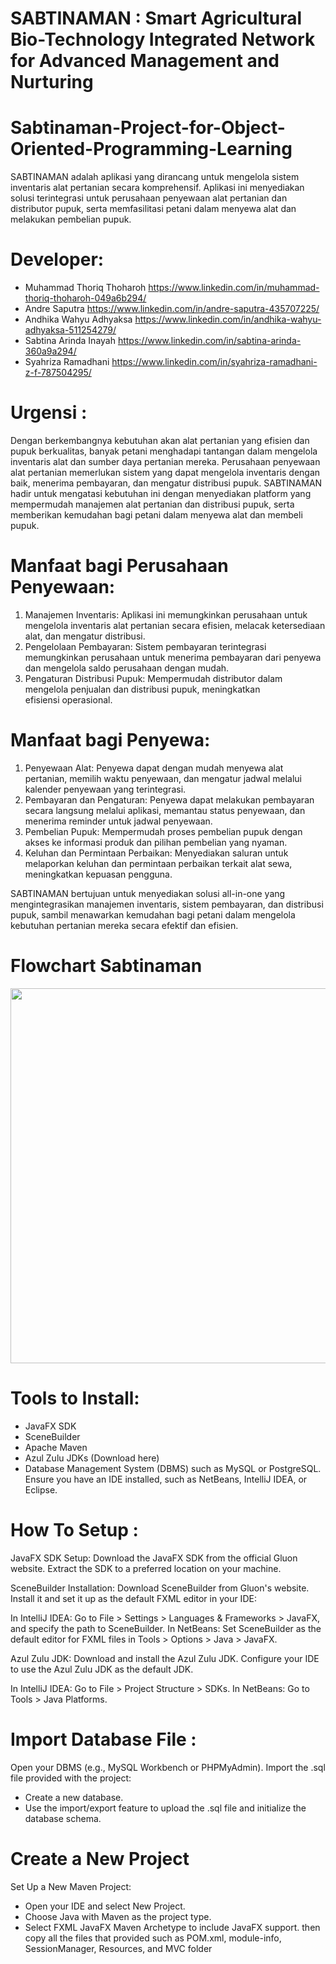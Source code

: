 # SABTINAMAN : Smart Agricultural Bio-Technology Integrated Network for Advanced Management and Nurturing

# Sabtinaman-Project-for-Object-Oriented-Programming-Learning
SABTINAMAN adalah aplikasi yang dirancang untuk mengelola sistem inventaris alat pertanian secara komprehensif. Aplikasi ini menyediakan solusi terintegrasi untuk perusahaan penyewaan alat pertanian dan distributor pupuk, serta memfasilitasi petani dalam menyewa alat dan melakukan pembelian pupuk.

# Developer:
- Muhammad Thoriq Thoharoh https://www.linkedin.com/in/muhammad-thoriq-thoharoh-049a6b294/
- Andre Saputra https://www.linkedin.com/in/andre-saputra-435707225/
- Andhika Wahyu Adhyaksa https://www.linkedin.com/in/andhika-wahyu-adhyaksa-511254279/
- Sabtina Arinda Inayah https://www.linkedin.com/in/sabtina-arinda-360a9a294/
- Syahriza Ramadhani https://www.linkedin.com/in/syahriza-ramadhani-z-f-787504295/

# Urgensi :
Dengan berkembangnya kebutuhan akan alat pertanian yang efisien dan pupuk berkualitas, banyak petani menghadapi tantangan dalam mengelola inventaris alat dan sumber daya pertanian mereka. Perusahaan penyewaan alat pertanian memerlukan sistem yang dapat mengelola inventaris dengan baik, menerima pembayaran, dan mengatur distribusi pupuk. SABTINAMAN hadir untuk mengatasi kebutuhan ini dengan menyediakan platform yang mempermudah manajemen alat pertanian dan distribusi pupuk, serta memberikan kemudahan bagi petani dalam menyewa alat dan membeli pupuk.

# Manfaat bagi Perusahaan Penyewaan:
1. Manajemen Inventaris: Aplikasi ini memungkinkan perusahaan untuk mengelola inventaris alat pertanian secara efisien, melacak ketersediaan alat, dan mengatur distribusi.
2. Pengelolaan Pembayaran: Sistem pembayaran terintegrasi memungkinkan perusahaan untuk menerima pembayaran dari penyewa dan mengelola saldo perusahaan dengan mudah.
3. Pengaturan Distribusi Pupuk: Mempermudah distributor dalam mengelola penjualan dan distribusi pupuk, meningkatkan efisiensi operasional.

# Manfaat bagi Penyewa:
1. Penyewaan Alat: Penyewa dapat dengan mudah menyewa alat pertanian, memilih waktu penyewaan, dan mengatur jadwal melalui kalender penyewaan yang terintegrasi.
2. Pembayaran dan Pengaturan: Penyewa dapat melakukan pembayaran secara langsung melalui aplikasi, memantau status penyewaan, dan menerima reminder untuk jadwal penyewaan.
3. Pembelian Pupuk: Mempermudah proses pembelian pupuk dengan akses ke informasi produk dan pilihan pembelian yang nyaman.
4. Keluhan dan Permintaan Perbaikan: Menyediakan saluran untuk melaporkan keluhan dan permintaan perbaikan terkait alat sewa, meningkatkan kepuasan pengguna.

SABTINAMAN bertujuan untuk menyediakan solusi all-in-one yang mengintegrasikan manajemen inventaris, sistem pembayaran, dan distribusi pupuk, sambil menawarkan kemudahan bagi petani dalam mengelola kebutuhan pertanian mereka secara efektif dan efisien.

# Flowchart Sabtinaman
<image src="https://private-user-images.githubusercontent.com/148024887/378874166-1076fddf-2061-464c-ad15-c51940ae608a.png?jwt=eyJhbGciOiJIUzI1NiIsInR5cCI6IkpXVCJ9.eyJpc3MiOiJnaXRodWIuY29tIiwiYXVkIjoicmF3LmdpdGh1YnVzZXJjb250ZW50LmNvbSIsImtleSI6ImtleTUiLCJleHAiOjE3Mjk2MDYyMjcsIm5iZiI6MTcyOTYwNTkyNywicGF0aCI6Ii8xNDgwMjQ4ODcvMzc4ODc0MTY2LTEwNzZmZGRmLTIwNjEtNDY0Yy1hZDE1LWM1MTk0MGFlNjA4YS5wbmc_WC1BbXotQWxnb3JpdGhtPUFXUzQtSE1BQy1TSEEyNTYmWC1BbXotQ3JlZGVudGlhbD1BS0lBVkNPRFlMU0E1M1BRSzRaQSUyRjIwMjQxMDIyJTJGdXMtZWFzdC0xJTJGczMlMkZhd3M0X3JlcXVlc3QmWC1BbXotRGF0ZT0yMDI0MTAyMlQxNDA1MjdaJlgtQW16LUV4cGlyZXM9MzAwJlgtQW16LVNpZ25hdHVyZT1iNDk4YzI4Yjk5ZDY1NDBlYzcyMGNlN2MzNmRkYmEyMTE3ODcyMzlhMDZhYzI0MDg5NWJhMTFlNDdmZGRjNDRiJlgtQW16LVNpZ25lZEhlYWRlcnM9aG9zdCJ9.U5hDjZlaPlBuBrEGjTmmEDmfRpIRjs8XzzjmOQNP6QY" width="600px">

# Tools to Install:
- JavaFX SDK
- SceneBuilder
- Apache Maven
- Azul Zulu JDKs (Download here)
- Database Management System (DBMS) such as MySQL or PostgreSQL.
Ensure you have an IDE installed, such as NetBeans, IntelliJ IDEA, or Eclipse.

# How To Setup : 
JavaFX SDK Setup:
Download the JavaFX SDK from the official Gluon website.
Extract the SDK to a preferred location on your machine.

SceneBuilder Installation:
Download SceneBuilder from Gluon's website.
Install it and set it up as the default FXML editor in your IDE:

In IntelliJ IDEA: Go to File > Settings > Languages & Frameworks > JavaFX, and specify the path to SceneBuilder.
In NetBeans: Set SceneBuilder as the default editor for FXML files in Tools > Options > Java > JavaFX.

Azul Zulu JDK:
Download and install the Azul Zulu JDK.
Configure your IDE to use the Azul Zulu JDK as the default JDK.

In IntelliJ IDEA: Go to File > Project Structure > SDKs.
In NetBeans: Go to Tools > Java Platforms.

# Import Database File :
Open your DBMS (e.g., MySQL Workbench or PHPMyAdmin).
Import the .sql file provided with the project:
- Create a new database.
- Use the import/export feature to upload the .sql file and initialize the database schema.

# Create a New Project
Set Up a New Maven Project:
- Open your IDE and select New Project.
- Choose Java with Maven as the project type.
- Select FXML JavaFX Maven Archetype to include JavaFX support.
then copy all the files that provided such as POM.xml, module-info, SessionManager, Resources, and MVC folder

